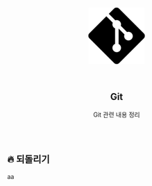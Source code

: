 <div align="center">
  <p>
    <img src="../README.assets/Git-Icon.png">
  </p>
  <br>
  <h2>Git</h2>
  <p>Git 관련 내용 정리</p>
  <br>
  <br>
</div>

## 🔥 되돌리기

aa
